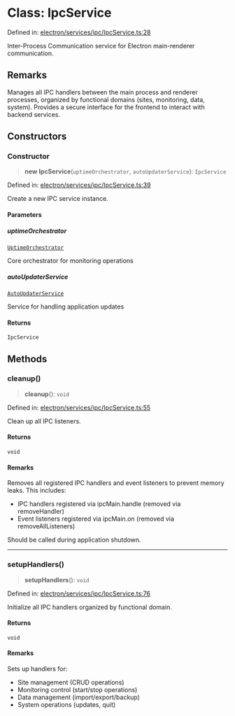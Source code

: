 # Class: IpcService

Defined in: [electron/services/ipc/IpcService.ts:28](https://github.com/Nick2bad4u/Uptime-Watcher/blob/2a45eeb1723f8f7089001af2c92aa07d82dfe7e4/electron/services/ipc/IpcService.ts#L28)

Inter-Process Communication service for Electron main-renderer communication.

## Remarks

Manages all IPC handlers between the main process and renderer processes,
organized by functional domains (sites, monitoring, data, system).
Provides a secure interface for the frontend to interact with backend services.

## Constructors

### Constructor

> **new IpcService**(`uptimeOrchestrator`, `autoUpdaterService`): `IpcService`

Defined in: [electron/services/ipc/IpcService.ts:39](https://github.com/Nick2bad4u/Uptime-Watcher/blob/2a45eeb1723f8f7089001af2c92aa07d82dfe7e4/electron/services/ipc/IpcService.ts#L39)

Create a new IPC service instance.

#### Parameters

##### uptimeOrchestrator

[`UptimeOrchestrator`](../../../../UptimeOrchestrator/classes/UptimeOrchestrator.md)

Core orchestrator for monitoring operations

##### autoUpdaterService

[`AutoUpdaterService`](../../../updater/AutoUpdaterService/classes/AutoUpdaterService.md)

Service for handling application updates

#### Returns

`IpcService`

## Methods

### cleanup()

> **cleanup**(): `void`

Defined in: [electron/services/ipc/IpcService.ts:55](https://github.com/Nick2bad4u/Uptime-Watcher/blob/2a45eeb1723f8f7089001af2c92aa07d82dfe7e4/electron/services/ipc/IpcService.ts#L55)

Clean up all IPC listeners.

#### Returns

`void`

#### Remarks

Removes all registered IPC handlers and event listeners to prevent memory leaks.
This includes:
- IPC handlers registered via ipcMain.handle (removed via removeHandler)
- Event listeners registered via ipcMain.on (removed via removeAllListeners)

Should be called during application shutdown.

***

### setupHandlers()

> **setupHandlers**(): `void`

Defined in: [electron/services/ipc/IpcService.ts:76](https://github.com/Nick2bad4u/Uptime-Watcher/blob/2a45eeb1723f8f7089001af2c92aa07d82dfe7e4/electron/services/ipc/IpcService.ts#L76)

Initialize all IPC handlers organized by functional domain.

#### Returns

`void`

#### Remarks

Sets up handlers for:
- Site management (CRUD operations)
- Monitoring control (start/stop operations)
- Data management (import/export/backup)
- System operations (updates, quit)
